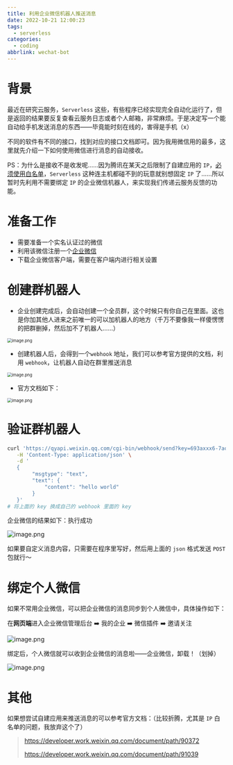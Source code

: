 ```yaml
---
title: 利用企业微信机器人推送消息
date: 2022-10-21 12:00:23
tags:
  - serverless
categories:
  - coding
abbrlink: wechat-bot
---
```


# 背景

最近在研究云服务，`Serverless` 这些，有些程序已经实现完全自动化运行了，但是返回的结果要反复查看云服务日志或者个人邮箱，非常麻烦。于是决定写一个能自动给手机发送消息的东西——毕竟能时刻在线的，害得是手机（x）



不同的软件有不同的接口，找到对应的接口文档即可。因为我用微信用的最多，这里就先介绍一下如何使用微信进行消息的自动接收。



PS：为什么是接收不是收发呢......因为腾讯在某天之后限制了自建应用的 `IP`，[必须使用白名单](https://developer.work.weixin.qq.com/document/path/90372)，`Serverless` 这种连主机都碰不到的玩意就别想固定 `IP` 了......所以暂时先利用不需要绑定 `IP` 的企业微信机器人，来实现我们传递云服务反馈的功能。



# 准备工作

* 需要准备一个实名认证过的微信
* 利用该微信注册一个[企业微信](https://work.weixin.qq.com/wework_admin/frame#/index)
* 下载企业微信客户端，需要在客户端内进行相关设置



# 创建群机器人

* 企业创建完成后，会自动创建一个全员群，这个时候只有你自己在里面。这也是你加其他人进来之前唯一的可以加机器人的地方（千万不要像我一样傻愣愣的把群删掉，然后加不了机器人......）



<img src="https://s3.xiabee.cn/pic/weibo-backup/0084b03xgy1h7pog2moj4j30z40y2k27.jpg" alt="image.png" style="zoom:67%;" />

* 创建机器人后，会得到一个`webhook` 地址，我们可以参考官方提供的文档，利用 `webhook`，让机器人自动在群里推送消息

<img src="https://s3.xiabee.cn/pic/weibo-backup/0084b03xgy1h7poiqnpq6j30xm0aen17.jpg" alt="image.png" style="zoom:67%;" />



* 官方文档如下：

<img src="https://s3.xiabee.cn/pic/weibo-backup/0084b03xgy1h7pojli7v4j312411oqes.jpg" alt="image.png" style="zoom:67%;" />





# 验证群机器人

```bash
curl 'https://qyapi.weixin.qq.com/cgi-bin/webhook/send?key=693axxx6-7aoc-4bc4-97a0-0ec2sifa5aaa' \
   -H 'Content-Type: application/json' \
   -d '
   {
        "msgtype": "text",
        "text": {
            "content": "hello world"
        }
   }'
# 将上面的 key 换成自己的 webhook 里面的 key
```

企业微信的结果如下：执行成功

![image.png](https://s3.xiabee.cn/pic/weibo-backup/0084b03xgy1h7polkyq5aj30a204k0sw.jpg)



如果要自定义消息内容，只需要在程序里写好，然后用上面的 `json` 格式发送 `POST` 包就行～



# 绑定个人微信

如果不常用企业微信，可以把企业微信的消息同步到个人微信中，具体操作如下：

在**网页端**进入企业微信管理后台 ➡️ 我的企业 ➡️ 微信插件 ➡️ 邀请关注

![image.png](https://s3.xiabee.cn/pic/weibo-backup/0084b03xgy1h7pop3ogfoj30vi0u67ba.jpg)



绑定后，个人微信就可以收到企业微信的消息啦——企业微信，卸载！（划掉）

![image.png](https://s3.xiabee.cn/pic/weibo-backup/0084b03xgy1h7porg6irvj30u009jaal.jpg)



# 其他

如果想尝试自建应用来推送消息的可以参考官方文档：（比较折腾，尤其是 `IP` 白名单的问题，我放弃这个了）

> https://developer.work.weixin.qq.com/document/path/90372
>
> https://developer.work.weixin.qq.com/document/path/91039
